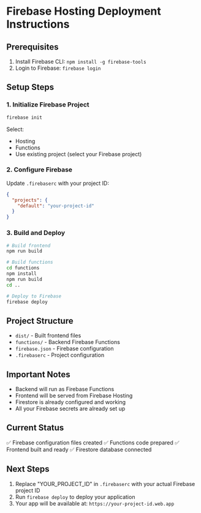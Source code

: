 # Firebase Hosting Deployment Instructions

## Prerequisites
1. Install Firebase CLI: `npm install -g firebase-tools`
2. Login to Firebase: `firebase login`

## Setup Steps

### 1. Initialize Firebase Project
```bash
firebase init
```
Select:
- Hosting
- Functions
- Use existing project (select your Firebase project)

### 2. Configure Firebase
Update `.firebaserc` with your project ID:
```json
{
  "projects": {
    "default": "your-project-id"
  }
}
```

### 3. Build and Deploy
```bash
# Build frontend
npm run build

# Build functions
cd functions
npm install
npm run build
cd ..

# Deploy to Firebase
firebase deploy
```

## Project Structure
- `dist/` - Built frontend files
- `functions/` - Backend Firebase Functions
- `firebase.json` - Firebase configuration
- `.firebaserc` - Project configuration

## Important Notes
- Backend will run as Firebase Functions
- Frontend will be served from Firebase Hosting
- Firestore is already configured and working
- All your Firebase secrets are already set up

## Current Status
✅ Firebase configuration files created
✅ Functions code prepared
✅ Frontend built and ready
✅ Firestore database connected

## Next Steps
1. Replace "YOUR_PROJECT_ID" in `.firebaserc` with your actual Firebase project ID
2. Run `firebase deploy` to deploy your application
3. Your app will be available at: `https://your-project-id.web.app`
